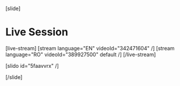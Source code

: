 [slide]
# Live Session

[live-stream]
[stream language="EN" videoId="342471604"  /]
[stream language="RO" videoId="389927500" default /]
[/live-stream]

[slido id="5faavvrx" /]

[/slide]